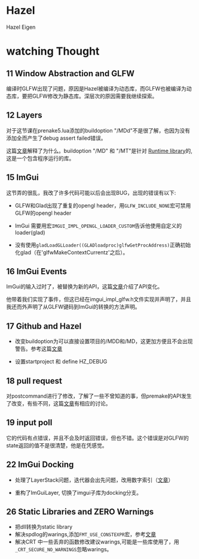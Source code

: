 # Hazel

Hazel Eigen

# watching Thought
## 11 Window Abstraction and GLFW

编译时GLFW出现了问题，原因是Hazel被编译为动态库，而GLFW也被编译为动态库，要把GLFW修改为静态库。深层次的原因需要我继续探索。

## 12 Layers

对于这节课在prenake5.lua添加的buildoption "/MDd"不是很了解，也因为没有添加全而产生了debug assert failed错误。

这篇[文章](https://www.programmersought.com/article/14857274108/)解释了为什么。buildoption "/MD" 和 "/MT"是针对 [Runtime library](https://cppscripts.com/cpp-runtime-library)的,这是一个包含程序运行的库。

## 15 ImGui

这节弄的很乱，我改了许多代码可能以后会出现BUG，出现的错误有以下:

- GLFW和Glad出现了重复的opengl header，用`GLFW_INCLUDE_NONE`宏可禁用GLFW的opengl header

- ImGui 需要用宏`IMGUI_IMPL_OPENGL_LOADER_CUSTOM`告诉他使用自定义的loader(glad)

- 没有使用`gladLoadGLLoader((GLADloadproc)glfwGetProcAddress)`正确初始化glad（在'glfwMakeContextCurrentz'之后）。

## 16 ImGui Events

ImGui的输入过时了，被替换为新的API，这篇[文章](https://github.com/ocornut/imgui/issues/4921)介绍了API变化。

他带着我们实现了事件，但这已经在imgui_impl_glfw.h文件实现并声明了，并且我还而外声明了从GLFW键码到ImGui的转换的方法声明。

## 17 Github and Hazel

- 改变buildoption为可以直接设置项目的/MDD和/MD，这更加方便且不会出现警告。参考这篇[文章](https://github.com/TheCherno/Hazel/issues/15)

- 设置startproject 和 define HZ_DEBUG

## 18 pull request

对postcommand进行了修改，了解了一些不曾知道的事，但premake的API发生了改变，有些不同，这篇[文章](https://github.com/TheCherno/Hazel/issues/9)有相应的讨论。

## 19 input poll

它的代码有点错误，并且不会及时返回错误，但也不错。这个错误是对GLFW的state返回的值不是很清楚，他是在凭感觉。

## 22 ImGui Docking

- 处理了LayerStack问题，迭代器会出先问题，改用数字索引（[文章](https://github.com/TheCherno/Hazel/issues/34)）

- 重构了ImGuiLayer, 切换了imgui子库为docking分支。

## 26 Static Libraries and ZERO Warnings

- 把dll转换为static library
- 解决spdlog的warings,添加`FMT_USE_CONSTEXPR`宏，参考[文章](https://github.com/gabime/spdlog/pull/2859)
- 解决CRT 中一些丢弃的函数修改建议warings,可能是一些库使用了，用`_CRT_SECURE_NO_WARNINGS`忽略warings。